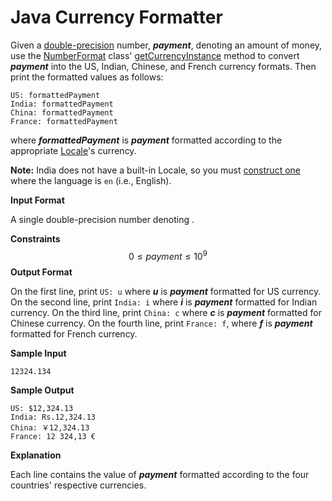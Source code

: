 # Java Currency Formatter

Given a [double-precision](https://en.wikipedia.org/wiki/Double-precision_floating-point_format) number, ***payment***, denoting an amount of money, use the [NumberFormat](https://docs.oracle.com/javase/8/docs/api/java/text/NumberFormat.html) class' [getCurrencyInstance](https://docs.oracle.com/javase/8/docs/api/java/text/NumberFormat.html#getCurrencyInstance-java.util.Locale-) method to convert ***payment*** into the US, Indian, Chinese, and French currency formats. Then print the formatted values as follows:

```
US: formattedPayment
India: formattedPayment
China: formattedPayment
France: formattedPayment
```

where ***formattedPayment*** is ***payment*** formatted according to the appropriate [Locale](https://docs.oracle.com/javase/8/docs/api/java/util/Locale.html)'s currency.

**Note:** India does not have a built-in Locale, so you must [construct one](https://docs.oracle.com/javase/8/docs/api/java/util/Locale.html#Locale-java.lang.String-java.lang.String-) where the language is `en` (i.e., English).

**Input Format**

A single double-precision number denoting .

**Constraints**
$$
0 \leq payment\leq 10^{9}
$$
**Output Format**

On the first line, print `US: u` where ***u*** is ***payment*** formatted for US currency.
On the second line, print `India: i` where ***i*** is ***payment*** formatted for Indian currency.
On the third line, print `China: c` where ***c*** is ***payment*** formatted for Chinese currency.
On the fourth line, print `France: f`, where ***f*** is ***payment*** formatted for French currency.

**Sample Input**

```
12324.134
```

**Sample Output**

```
US: $12,324.13
India: Rs.12,324.13
China: ￥12,324.13
France: 12 324,13 €
```

**Explanation**

Each line contains the value of ***payment*** formatted according to the four countries' respective currencies.

